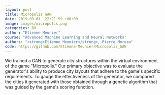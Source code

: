 ```yaml
---
layout: post
title: Micropolis GAN
date: 2019-09-01  22:21:59 +00:00
image: images/micropolis.png
categories: BU
author: "Etienne Meunier"
course: "Advanced Machine Learning and Neural Networks"
authors: "<strong>Etienne Meunier</strong>, Pierre Moreau"
code: https://github.com/Etienne-Meunier/Micropolis_GAN
---
```


We trained a GAN to generate city structures within the virtual environment of the game "Micropolis." Our primary objective was to evaluate the generator's ability to produce city layouts that adhere to the game's specific requirements. To gauge the effectiveness of the generator, we compared the cities it generated with those obtained through a genetic algorithm that was guided by the game's scoring function.
